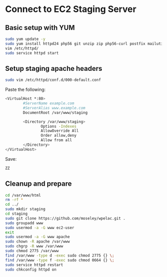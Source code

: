 # Connect to EC2 Staging Server

## Basic setup with YUM
```bash
sudo yum update -y
sudo yum install httpd24 php56 git unzip zip php56-curl postfix mailutils php56-json php56-mysqlnd php56-mbstring.x86_64 mod24_ssl php56-devel php56-gd php-pear ImageMagick ImageMagick-devel php56-pecl-imagick -y
vim /etc/httpd/
sudo service httpd start
```

## Setup staging apache headers
```bash
sudo vim /etc/httpd/conf.d/000-default.conf
```

Paste the following:
```bash
<VirtualHost *:80>
        #ServerName example.com
        #ServerAlias www.example.com
        DocumentRoot /var/www/staging

        <Directory /var/www/staging>
                Options -Indexes
                AllowOverride All
                Order allow,deny
                Allow from all
        </Directory>
</VirtualHost>
```

Save:
```bash
ZZ
```

## Cleanup and prepare
```bash
cd /var/www/html
rm -rf *
cd ../
sudo mkdir staging
cd staging
sudo git clone https://github.com/moseley/wpelac.git .
sudo groupadd www
sudo usermod -a -G www ec2-user
exit
sudo usermod -a -G www apache
sudo chown -R apache /var/www
sudo chgrp -R www /var/www
sudo chmod 2775 /var/www
find /var/www -type d -exec sudo chmod 2775 {} \;
find /var/www -type f -exec sudo chmod 0664 {} \;
sudo service httpd restart
sudo chkconfig httpd on
```
